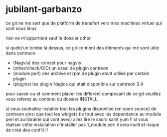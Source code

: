 # jubilant-garbanzo

ce git ne me sert que de platform de transfert vers mes machines virtuel qui sont sous linux

rien ne m'appartient sauf le dossier other 

si quelq'un tombe la dessus, ce git contient des éléments qui me sont utile dans centreon 

- (Nagvis) des iconset pour nagvis
- (other/check/OID) un essai de plugin centreon
- (module perl) des archive et rpm de plugin etant utilisé par certain plugin
- (plugins) les plugin Nagios qui etait disponible sur centreon 3.4

pour savoir ou et comment placer les different composant de ce git veuillez vous referez au contenu du dossier INSTALL

si vous souhaitez installer tout les plugins disponilbe (en open source) de centreon ainsi que tout les widgets 
  (le tout avec les dépendance au module perl et au librairie qui vont avec)
allez lire le sacro saint yum
!! si vous réaliser cette installation n'installer pas 1_module perl il sera inutil et risque de créé des conflit !!

